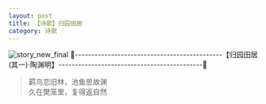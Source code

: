 ```yaml
---
layout: post
title: 【诗歌】归园田居
category: 诗歌
---
```

![story_new_final](http://s3s4mtyq6.hd-bkt.clouddn.com/img/story_new_final_0322.png)
🍑---------------------------------------------【归园田居(其一)·陶渊明】--------------------------------------------🍑
>羁鸟恋旧林，池鱼思故渊<br/>
>久在樊笼里，复得返自然<br/>


